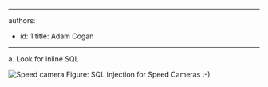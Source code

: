 

---
authors:
  - id: 1
    title: Adam Cogan
---




<span class='intro'> <p><span lang="EN-AU">a.<span>&#160;</span></span><span lang="EN-AU">Look
for inline SQL​&#160;</span>​</p> </span>

<img border="0" class="ms-rteCustom-ImageArea" alt="Speed camera" src="/SoftwareDevelopment/RulestobetterArchitectureandCodeReview/PublishingImages/speed-camera.jpg" />
<span class="ms-rteCustom-FigureNormal">Figure&#58; SQL Injection for Speed Cameras &#58;-)</span>


